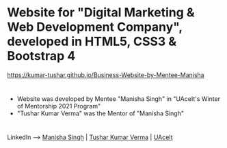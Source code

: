 # Website for "Digital Marketing & Web Development Company", developed in HTML5, CSS3 & Bootstrap 4
https://kumar-tushar.github.io/Business-Website-by-Mentee-Manisha
#
* Website was developed by Mentee "Manisha Singh" in "UAceIt's Winter of Mentorship 2021 Program"
* "Tushar Kumar Verma" was the Mentor of "Manisha Singh"
#

LinkedIn --> [Manisha Singh](https://www.linkedin.com/in/manisha-singh-a3471616b) | [Tushar Kumar Verma](https://www.linkedin.com/in/kumar-tushar) | [UAceIt](https://www.linkedin.com/company/uaceit-ace-at-your-own-pace)
